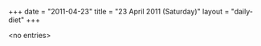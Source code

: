+++
date = "2011-04-23"
title = "23 April 2011 (Saturday)"
layout = "daily-diet"
+++


\<no entries\>